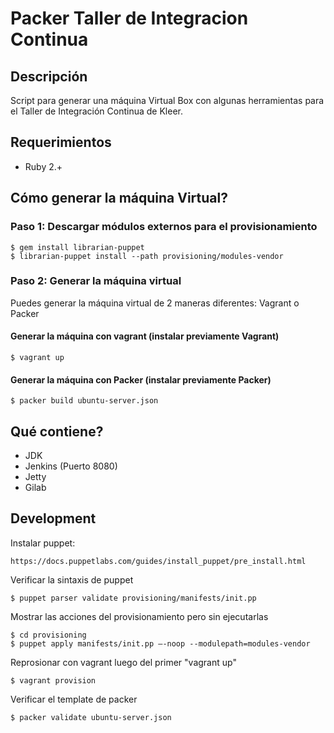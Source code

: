 Packer Taller de Integracion Continua
==========

## Descripción

Script para generar una máquina Virtual Box con algunas herramientas para el Taller de Integración Continua de Kleer.

## Requerimientos

- Ruby 2.+

## Cómo generar la máquina Virtual?

### Paso 1: Descargar módulos externos para el provisionamiento
	$ gem install librarian-puppet
    $ librarian-puppet install --path provisioning/modules-vendor

### Paso 2: Generar la máquina virtual

Puedes generar la máquina virtual de 2 maneras diferentes: Vagrant o Packer

#### Generar la máquina con vagrant (instalar previamente Vagrant)
	$ vagrant up

#### Generar la máquina con Packer (instalar previamente Packer)
	$ packer build ubuntu-server.json

## Qué contiene?
- JDK
- Jenkins (Puerto 8080)
- Jetty
- Gilab

## Development

Instalar puppet:

	https://docs.puppetlabs.com/guides/install_puppet/pre_install.html

Verificar la sintaxis de puppet

	$ puppet parser validate provisioning/manifests/init.pp

Mostrar las acciones del provisionamiento pero sin ejecutarlas

	$ cd provisioning
	$ puppet apply manifests/init.pp –-noop --modulepath=modules-vendor 

Reprosionar con vagrant luego del primer "vagrant up"

	$ vagrant provision

Verificar el template de packer

	$ packer validate ubuntu-server.json